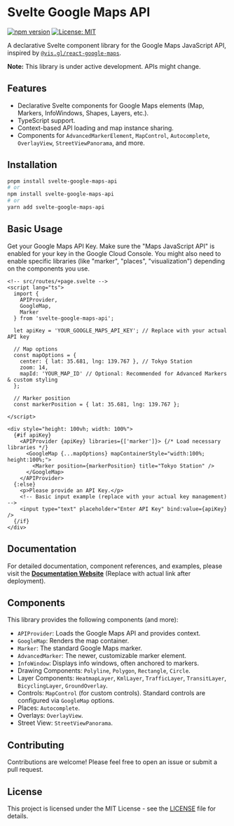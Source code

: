 # Svelte Google Maps API

[![npm version](https://badge.fury.io/js/svelte-google-maps-api.svg)](https://badge.fury.io/js/svelte-google-maps-api)
[![License: MIT](https://img.shields.io/badge/License-MIT-yellow.svg)](https://opensource.org/licenses/MIT)

A declarative Svelte component library for the Google Maps JavaScript API, inspired by [`@vis.gl/react-google-maps`](https://visgl.github.io/react-google-maps/).

**Note:** This library is under active development. APIs might change.

## Features

*   Declarative Svelte components for Google Maps elements (Map, Markers, InfoWindows, Shapes, Layers, etc.).
*   TypeScript support.
*   Context-based API loading and map instance sharing.
*   Components for `AdvancedMarkerElement`, `MapControl`, `Autocomplete`, `OverlayView`, `StreetViewPanorama`, and more.

## Installation

```bash
pnpm install svelte-google-maps-api
# or
npm install svelte-google-maps-api
# or
yarn add svelte-google-maps-api
```

## Basic Usage

Get your Google Maps API Key. Make sure the "Maps JavaScript API" is enabled for your key in the Google Cloud Console. You might also need to enable specific libraries (like "marker", "places", "visualization") depending on the components you use.

```svelte
<!-- src/routes/+page.svelte -->
<script lang="ts">
  import {
    APIProvider,
    GoogleMap,
    Marker
  } from 'svelte-google-maps-api';

  let apiKey = 'YOUR_GOOGLE_MAPS_API_KEY'; // Replace with your actual API key

  // Map options
  const mapOptions = {
    center: { lat: 35.681, lng: 139.767 }, // Tokyo Station
    zoom: 14,
    mapId: 'YOUR_MAP_ID' // Optional: Recommended for Advanced Markers & custom styling
  };

  // Marker position
  const markerPosition = { lat: 35.681, lng: 139.767 };

</script>

<div style="height: 100vh; width: 100%">
  {#if apiKey}
    <APIProvider {apiKey} libraries={['marker']}> {/* Load necessary libraries */}
      <GoogleMap {...mapOptions} mapContainerStyle="width:100%; height:100%;">
        <Marker position={markerPosition} title="Tokyo Station" />
      </GoogleMap>
    </APIProvider>
  {:else}
    <p>Please provide an API Key.</p>
    <!-- Basic input example (replace with your actual key management) -->
    <input type="text" placeholder="Enter API Key" bind:value={apiKey} />
  {/if}
</div>
```

## Documentation

For detailed documentation, component references, and examples, please visit the **[Documentation Website](https://skyt-a.github.io/svelte-google-maps-api/docs)** (Replace with actual link after deployment).

## Components

This library provides the following components (and more):

*   `APIProvider`: Loads the Google Maps API and provides context.
*   `GoogleMap`: Renders the map container.
*   `Marker`: The standard Google Maps marker.
*   `AdvancedMarker`: The newer, customizable marker element.
*   `InfoWindow`: Displays info windows, often anchored to markers.
*   Drawing Components: `Polyline`, `Polygon`, `Rectangle`, `Circle`.
*   Layer Components: `HeatmapLayer`, `KmlLayer`, `TrafficLayer`, `TransitLayer`, `BicyclingLayer`, `GroundOverlay`.
*   Controls: `MapControl` (for custom controls). Standard controls are configured via `GoogleMap` options.
*   Places: `Autocomplete`.
*   Overlays: `OverlayView`.
*   Street View: `StreetViewPanorama`.

## Contributing

Contributions are welcome! Please feel free to open an issue or submit a pull request.
 

## License

This project is licensed under the MIT License - see the [LICENSE](LICENSE) file for details.
